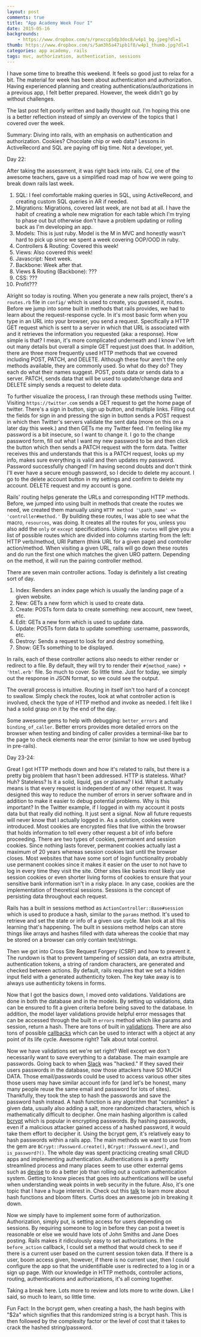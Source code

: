 ```yaml
---
layout: post
comments: true
title: "App Academy Week Four I"
date: 2015-05-16
backgrounds:
    - https://www.dropbox.com/s/rpnxccp5dp3doc8/w4p1_bg.jpeg?dl=1
thumb: https://www.dropbox.com/s/5am3h5a47ipb1f8/w4p1_thumb.jpg?dl=1
categories: app academy, rails
tags: mvc, authorization, authentication, sessions
---
```


I have some time to breathe this weekend. It feels so good just to relax for
a bit. The material for week has been about authentication and authorization.
Having experienced planning and creating authentications/authorizations in
a previous app, I felt better prepared. However, the week didn't go by without
challenges.

The last post felt poorly written and badly thought out. I'm hoping this one
is a better reflection instead of simply an overview of the topics that I
covered over the week.

Summary: Diving into rails, with an emphasis on authentication and authorization.
Cookies? Chocolate chip or web data? Lessons in ActiveRecord and SQL are paying off
big time. Not a developer, yet.

Day 22:

After taking the assessment, it was right back into rails. CJ, one of the awesome
teachers, gave us a simplified road map of how we were going to break down rails
last week.

1. SQL: I feel comfortable making queries in SQL, using ActiveRecord, and
creating custom SQL queries in AR if needed.
2. Migrations: Migrations, covered last week, are not bad at all. I have the
habit of creating a whole new migration for each table which I'm trying to phase
out but otherwise don't have a problem updating or rolling back as I'm developing
an app.
3. Models: This is just ruby. Model is the M in MVC and honestly wasn't hard to
pick up since we spent a week covering OOP/OOD in ruby.
4. Controllers & Routing: Covered this week!
5. Views: Also covered this week!
6. Javascript: Next week.
7. Backbone: Week after that.
8. Views & Routing (Backbone): ???
9. CSS: ???
10. Profit???

Alright so today is routing. When you generate a new rails project, there's a
```routes.rb``` file in ```config/``` which is used to create, you guessed it,
routes. Before we jump into some built in methods that rails provides, we had
to learn about the request-response cycle. In it's most basic form when you
type in an URL into your browser, you send a request. Specifically a HTTP
GET request which is sent to a server in which that URL is associated with
and it retrieves the information you requested (aka: a response). How simple
is that? I mean, it's more complicated underneath and I know I've left out
many details but overall a simple GET request just does that. In addition,
there are three more frequently used HTTP methods that we covered including
POST, PATCH, and DELETE. Although these four aren't the only methods available,
they are commonly used. So what do they do? They each do what their names suggest.
POST, posts data or sends data to a server. PATCH, sends data that will be used
to update/change data and DELETE simply sends a request to delete data.

To further visualize the process, I ran through these methods using Twitter.
Visiting ```https://twitter.com``` sends a GET request to get the home page
of twitter. There's a sign in button, sign up button, and multiple links.
Filling out the fields for sign in and pressing the sign in button sends a
POST request in which then Twitter's servers validate the sent data (more on this on
a later day this week.) and then GETs me my Twitter feed. I'm feeling like
my password is a bit insecure, so I want to change it. I go to the change
password form, fill out what I want my new password to be and then click the button
which then sends a PATCH request with the form data. Twitter receives this and
understands that this is a PATCH request, looks up my info, makes sure
everything is valid and then updates my password. Password successfully changed!
I'm having second doubts and don't think I'll ever have a secure enough password,
so I decide to delete my account. I go to the delete account button in my
settings and confirm to delete my account. DELETE request and my account is gone.

Rails' routing helps generate the URLs and corresponding HTTP methods. Before,
we jumped into using built in methods that create the routes we need, we
created them manually using ```HTTP method '\path_name' => 'controller#method.'```
By building these routes, I was able to see what the macro, ```resources```, was
doing. It creates all the routes for you, unless you also add the ```only``` or
```except``` specifications. Using ```rake routes``` will give you a list of
possible routes which are divided into columns starting from the left: HTTP verb/method,
URI Pattern (think URL for a given page) and controller action/method. When
visiting a given URL, rails will go down these routes and do run the first one
which matches the given URO pattern. Depending on the method, it will run the
pairing controller method.

There are seven main controller actions. Today is definitely a list creating sort
of day.

1. Index: Renders an index page which is usually the landing page of a given website.
2. New: GETs a new form which is used to create data.
3. Create: POSTs form data to create something: new account, new tweet, etc.
4. Edit: GETs a new form which is used to update data.
5. Update: POSTs form data to update something: username, passwords, etc.
6. Destroy: Sends a request to look for and destroy something.
7. Show: GETs something to be displayed.

In rails, each of these controller actions also needs to either render or redirect to
a file. By default, they will try to render their ```#{method_name} + 'html.erb'``` file.
So much to cover. So little time. Just for today, we simply out the response in JSON format,
so we could see the output.

The overall process is intuitive. Routing in itself isn't too hard of a concept to swallow.
Simply check the routes, look at what controller action is involved, check the type of
HTTP method and invoke as needed. I felt like I had a solid grasp on it by the end of the
day.

Some awesome gems to help with debugging: ```better_errors``` and ```binding_of_caller```.
Better errors provides more detailed errors on the browser when testing and binding of caller
provides a terminal-like bar to the page to check elements near the error (similar to how
we used byebug in pre-rails).

Day 23-24:

Great I got HTTP methods down and how it's related to rails, but there is a pretty big
problem that hasn't been addressed. HTTP is stateless. What? Huh? Stateless? Is it a
solid, liquid, gas or plasma? I kid. What it actually means is that every request
is independent of any other request. It was designed this way to reduce the number
of errors in server software and in addition to make it easier to debug potential
problems. Why is this important? In the Twitter example, if I logged in with my account
it posts data but that really did nothing. It just sent a signal. Now all future requests
will never know that I actually logged in. As a solution, cookies were introduced. Most
cookies are encrypted files that live within the browser that holds information to
tell every other request a bit of info before proceeding. There are two types of cookies,
permanent and session cookies. Since nothing lasts forever, permanent cookies actually last
a maximum of 20 years whereas session cookies last until the browser closes. Most websites
that have some sort of login functionality probably use permanent cookies since it makes it
easier on the user to not have to log in every time they visit the site. Other sites like
banks most likely use session cookies or even shorter living forms of cookies to ensure
that your sensitive bank information isn't in a risky place. In any case, cookies are the
implementation of theoretical sessions. Sessions is the concept of persisting data throughout
each request.

Rails has a built in sessions method as ```ActionController::Base#session``` which is used
to produce a hash, similar to the ```params``` method. It's used to retrieve and set the
state or info of a given use cycle. Man look at all this learning that's happening.
The built in sessions method helps can store things like arrays and hashes filled with data
whereas the cookie that may be stored on a browser can only contain text/strings.

Then we got into Cross Site Request Forgery (CSRF) and how to prevent it. The rundown is that
to prevent tampering of session data, an extra attribute, authentication tokens, a string of random characters,
are generated and checked between actions. By default, rails requires that we set a hidden input field
with a generated authenticity token. The key take away is to always use authenticity tokens
in forms.

Now that I got the basics down, I moved onto validations. Validations are done in both the
database and in the models. By setting up validations, data can be ensured to fit a given
criteria before being saved to the database. In addition, the model layer validations
provide helpful error messages that can be accessed through the built in ```errors```
method which like params and session, return a hash. There are tons of built in
[validations](http://guides.rubyonrails.org/active_record_validations.html). There are
also tons of possible [callbacks](http://guides.rubyonrails.org/active_record_callbacks.html) which
can be used to interact with a object at any point of its life cycle. Awesome right? Talk about
total control.

Now we have validations set we're set right? Well except we don't necessarily want to save
everything to a database. The main example are passwords. Going back to when
[Slack](http://venturebeat.com/2015/03/27/slack-launches-two-factor-authentication-and-reveals-it-was-hacked-last-month/)
was "hacked." If they saved their users passwords in the database, now those attackers
have SO MUCH DATA. Those email/passwords could be used to access various other sites those users
may have similar account info for (and let's be honest, many many people reuse the same
email and password for lots of sites). Thankfully, they took the step to hash the passwords and
save the password hash instead. A hash function is any algorithm that "scrambles" a given data, usually
also adding a salt, more randomized characters, which is mathematically difficult to decipher.
One main hashing algorithm is called [bcrypt](http://bcrypt.sourceforge.net/) which is popular
in encrypting passwords. By hashing passwords, even if a malicious attacker gained access of
a hashed password, it would take them effort to decipher it. Using the bcrypt gem, it's relatively
easy to hash passwords within a rails app. The main methods we want to use from the gem are
```BCrypt::Password.create()```, ```BCrypt::Password.new()```, and ```is_password?()```.
The whole day was spent practicing creating small CRUD apps and implementing authentication.
Authentications is a pretty streamlined process and many places seem to use other external
gems such as [devise](https://github.com/plataformatec/devise) to do a better job than rolling
out a custom authentication system. Getting to know pieces that goes into authentications
will be useful when understanding weak points in web security in the future. Also, it's one
topic that I have a huge interest in. Check out this [talk](https://www.youtube.com/watch?v=IGwNQfjLTp0) to
learn more about hash functions and bloom filters. Curtis does an awesome job in breaking it
down.

Now we simply have to implement some form of authorization. Authorization, simply put, is setting
access for users depending on sessions. By requiring someone to log in before they can post a tweet
is reasonable or else we would have lots of John Smiths and Jane Does posting. Rails makes it
ridiculously easy to set authorizations. In the ```before_action``` callback, I could set a
method that would check to see if there is a current user based on the current session token
data. If there is a user, boom access given, however, if there is no current user, then I could
configure the app so that the unidentifiable user is redirected to a log in or a sign up page.
With our knowledge in HTTP methods, controller actions, routing, authentications and authorizations,
it's all coming together.

Taking a break here. Lots more to review and lots more to write down. Like I said, so much to
learn, so little time.

Fun Fact: In the bcrypt gem, when creating a hash, the hash begins with "$2a" which signifies
that this randomized string is a bcrypt hash. This is then followed by the complexity factor
or the level of cost that it takes to crack the hashed string/password.


